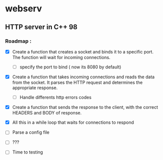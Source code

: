 # webserv

## HTTP server in C++ 98

### Roadmap :

* [x] Create a function that creates a socket and binds it to a specific port. The function will wait for incoming connections.
    * [ ] specify the port to bind ( now its 8080 by default)

* [x] Create a function that takes incoming connections and reads the data from the socket. It parses the HTTP request and determines the appropriate response.
    * [ ] Handle differents http errors codes

* [x] Create a function that sends the response to the client, with the correct HEADERS and BODY of response.

* [x] All this in a while loop that waits for connections to respond

* [ ] Parse a config file

* [ ] ???

* [ ] Time to testing
